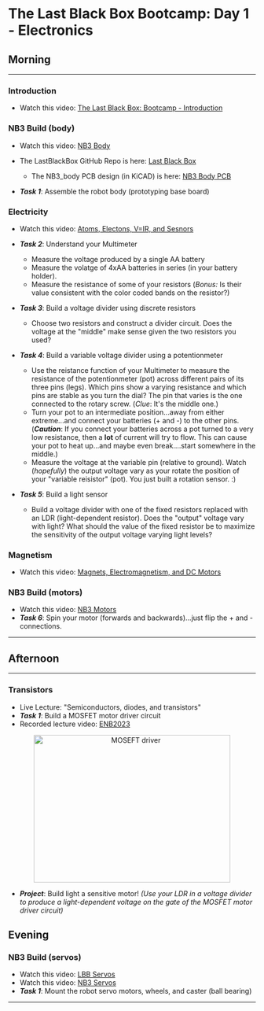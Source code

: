 # The Last Black Box Bootcamp: Day 1 - Electronics

## Morning

----

### Introduction

- Watch this video: [The Last Black Box: Bootcamp - Introduction](https://vimeo.com/843482137)

### NB3 Build (body)

- Watch this video: [NB3 Body](https://vimeo.com/843622939)
- The LastBlackBox GitHub Repo is here: [Last Black Box](https://github.com/NoBlackBoxes/LastBlackBox)
  - The NB3_body PCB design (in KiCAD) is here: [NB3 Body PCB](https://github.com/NoBlackBoxes/BlackBoxes/tree/master/electrons/NB3_body)

- ***Task 1***: Assemble the robot body (prototyping base board)

### Electricity

- Watch this video: [Atoms, Electons, V=IR, and Sesnors](https://vimeo.com/625820421)

- ***Task 2***: Understand your Multimeter
  - Measure the voltage produced by a single AA battery
  - Measure the volatge of 4xAA batteries in series (in your battery holder).
  - Measure the resistance of some of your resistors (*Bonus:* Is their value consistent with the color coded bands on the resistor?)
- ***Task 3***: Build a voltage divider using discrete resistors
  -  Choose two resistors and construct a divider circuit. Does the voltage at the "middle" make sense given the two resistors you used?
- ***Task 4***: Build a variable voltage divider using a potentionmeter
  - Use the reistance function of your Multimeter to measure the resistance of the potentionmeter (pot) across different pairs of its three pins (legs). Which pins show a varying resistance and which pins are stable as you turn the dial? The pin that varies is the one connected to the rotary screw. (*Clue*: It's the middle one.)
  - Turn your pot to an intermediate position...away from either extreme...and connect your batteries (+ and -) to the other pins. (***Caution***: If you connect your batteries across a pot turned to a very low resistance, then a **lot** of current will try to flow. This can cause your pot to heat up...and maybe even break....start somewhere in the middle.)
  - Measure the voltage at the variable pin (relative to ground). Watch (*hopefully*) the output voltage vary as your rotate the position of your "variable reisistor" (pot). You just built a rotation sensor. :)
- ***Task 5***: Build a light sensor
  - Build a voltage divider with one of the fixed resistors replaced with an LDR (light-dependent resistor). Does the "output" voltage vary with light? What should the value of the fixed resistor be to maximize the sensitivity of the output voltage varying light levels?

### Magnetism

- Watch this video: [Magnets, Electromagnetism, and DC Motors](https://vimeo.com/626603421)

### NB3 Build (motors)

- Watch this video: [NB3 Motors](https://vimeo.com/843634014)
- ***Task 6***: Spin your motor (forwards and backwards)...just flip the + and - connections.

----

## Afternoon

----

### Transistors

- Live Lecture: "Semiconductors, diodes, and transistors"
- ***Task 1***: Build a MOSFET motor driver circuit
- Recorded lecture video: [ENB2023](https://www.dropbox.com/s/qfhnsaylc489xaj/Semiconductors%2C%20diodes%2C%20and%20transistors_ENB2023.mp4?dl=0)

<p align="center">
<img src="resources/images/MOSFET_motor_driver.png" alt="MOSEFT driver" width="400" height="300">
</p>

- ***Project***: Build light a sensitive motor! *(Use your LDR in a voltage divider to produce a light-dependent voltage on the gate of the MOSFET motor driver circuit)*

## Evening

### NB3 Build (servos)

- Watch this video: [LBB Servos](https://vimeo.com/843653329)
- Watch this video: [NB3 Servos](https://vimeo.com/843664157)
- ***Task 1***: Mount the robot servo motors, wheels, and caster (ball bearing)


----

